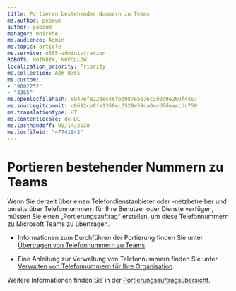 ```yaml
---
title: Portieren bestehender Nummern zu Teams
ms.author: pebaum
author: pebaum
manager: mnirkhe
ms.audience: Admin
ms.topic: article
ms.service: o365-administration
ROBOTS: NOINDEX, NOFOLLOW
localization_priority: Priority
ms.collection: Adm_O365
ms.custom:
- "9002252"
- "4365"
ms.openlocfilehash: 8947ef822dec46fbd087eba76c3d0c9e260f4467
ms.sourcegitcommit: c6692ce0fa1358ec3529e59ca0ecdfdea4cdc759
ms.translationtype: HT
ms.contentlocale: de-DE
ms.lasthandoff: 09/14/2020
ms.locfileid: "47741842"
---
```

# <a name="port-existing-numbers-to-teams"></a>Portieren bestehender Nummern zu Teams

Wenn Sie derzeit über einen Telefondienstanbieter oder -netzbetreiber und bereits über Telefonnummern für Ihre Benutzer oder Dienste verfügen, müssen Sie einen „Portierungsauftrag“ erstellen, um diese Telefonnummern zu Microsoft Teams zu übertragen.

- Informationen zum Durchführen der Portierung finden Sie unter [Übertragen von Telefonnummern zu Teams](https://docs.microsoft.com/microsoftteams/phone-number-calling-plans/transfer-phone-numbers-to-teams). 

- Eine Anleitung zur Verwaltung von Telefonnummern finden Sie unter [Verwalten von Telefonnummern für Ihre Organisation](https://docs.microsoft.com/microsoftteams/manage-phone-numbers-for-your-organization/manage-phone-numbers-for-your-organization). 

Weitere Informationen finden Sie in der [Portierungsauftragsübersicht](https://docs.microsoft.com/MicrosoftTeams/phone-number-calling-plans/port-order-overview). 

